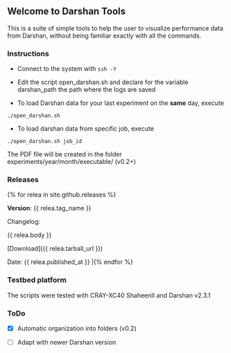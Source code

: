 ## Welcome to Darshan Tools

This is a suite of simple tools to help the user to visualize performance data from Darshan, without being familiar exactly with all the commands.

### Instructions

* Connect to the system with ```ssh -Y```
* Edit the script open_darshan.sh and declare for the variable darshan_path the path where the logs are saved

* To load Darshan data for your last experiment on the **same** day, execute 

```
./open_darshan.sh
```
* To load darshan data from specific job, execute 

```
./open_darshan.sh job_id
```

The PDF file will be created in the folder experiments/year/month/executable/ (v0.2+)

### Releases

{% for relea in site.github.releases %}

**Version**: {{ relea.tag_name }} 

Changelog: 

{{ relea.body }}

[Download]({{ relea.tarball_url }}) 

Date: {{ relea.published_at }} |{% endfor %}


### Testbed platform

The scripts were tested with CRAY-XC40 ShaheenII and Darshan v2.3.1

### ToDo

- [X] Automatic organization into folders (v0.2)
- [ ] Adapt with newer Darshan version


